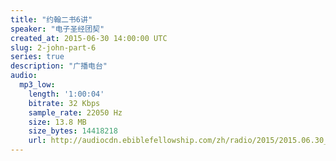 ```yaml
---
title: "约翰二书6讲"
speaker: "电子圣经团契"
created_at: 2015-06-30 14:00:00 UTC
slug: 2-john-part-6
series: true
description: "广播电台"
audio:
  mp3_low:
    length: '1:00:04'
    bitrate: 32 Kbps
    sample_rate: 22050 Hz
    size: 13.8 MB
    size_bytes: 14418218
    url: http://audiocdn.ebiblefellowship.com/zh/radio/2015/2015.06.30_EBF_-_2_John_Part_6.mp3
---
```

